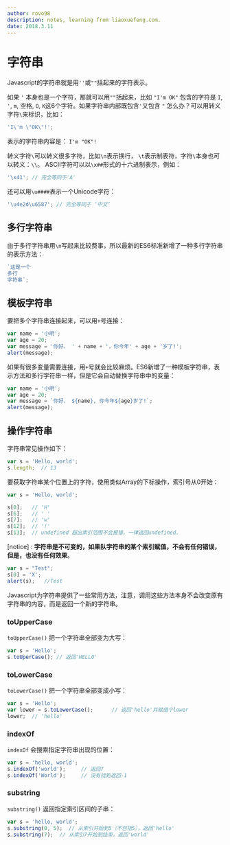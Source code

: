 ```yaml
---
author: rovo98
description: notes, learning from liaoxuefeng.com.
date: 2018.3.11
---
```


# 字符串

Javascript的字符串就是用```''```或```""```括起来的字符表示。

如果 ```'``` 本身也是一个字符，那就可以用```""```括起来，比如
 ```"I'm OK"``` 包含的字符是 ```I```, ```'```, ```m```, 空格, ```O```, ```K```这6个字符。如果字符串内部既包含```'```又包含 ```"``` 怎么办？可以用转义字符```\```来标识，比如：

```js
'I\'m \"OK\"!';
```

表示的字符串内容是： ```I'm "OK"!```

转义字符```\```可以转义很多字符，比如```\n```表示换行， ```\t```表示制表符，字符```\```本身也可以转义：```\\```。
ASCII字符可以以```\x##```形式的十六进制表示，例如：

```js
'\x41'; // 完全等同于'A'
```

还可以用```\u####```表示一个Unicode字符：

```js
'\u4e2d\u6587'; // 完全等同于 ‘中文’
```

## 多行字符串

由于多行字符串用```\n```写起来比较费事，所以最新的ES6标准新增了一种多行字符串的表示方法：

```js
`这是一个
多行
字符串`;
```

## 模板字符串

要把多个字符串连接起来，可以用```+```号连接：

```js
var name = '小明';
var age = 20;
var message = '你好， ' + name + '，你今年' + age + '岁了!';
alert(message);
```

如果有很多变量需要连接，用```+```号就会比较麻烦。ES6新增了一种模板字符串，表示方法和多行字符串一样，但是它会自动替换字符串中的变量：

```js
var name = '小明';
var age = 20;
var message = `你好， ${name}, 你今年${age}岁了!`;
alert(message);
```

## 操作字符串

字符串常见操作如下：

```js
var s = 'Hello, world';
s.length;  // 13
```

要获取字符串某个位置上的字符，使用类似Array的下标操作，索引号从0开始：

```js
var s = 'Hello, world';

s[0];   // 'H'
s[6];   // ' '
s[7];   // 'w'
s[12];  // '!'
s[13];  // undefined 超出索引范围不会报错，一律返回undefined.
```

[notice] : **字符串是不可变的，如果队字符串的某个索引赋值，不会有任何错误，但是，也没有任何效果**。

```js
var s = "Test";
s[0] = 'X';
alert(s);   //Test
```

Javascript为字符串提供了一些常用方法，注意，调用这些方法本身不会改变原有字符串的内容，而是返回一个新的字符串。

### toUpperCase

```toUpperCase()``` 把一个字符串全部变为大写：

```js
var s = 'Hello';
s.toUperCase(); // 返回'HELLO'
```

### toLowerCase

```toLowerCase()``` 把一个字符串全部变成小写：

```js
var s = 'Hello';
var lower = s.toLowerCase();      // 返回'hello'并赋值个lower
lower;  // 'hello'
```

### indexOf

```indexOf``` 会搜索指定字符串出现的位置：

```js
var s = 'hello, world';
s.indexOf('world');     // 返回7
s.indexOf('World');     // 没有找到返回-1
```

### substring

```substring()``` 返回指定索引区间的子串：

```js
var s = 'hello, world';
s.substring(0, 5);  // 从索引开始到5（不包括5），返回'hello'
s.substring(7);  // 从索引7开始到结束，返回'world'
```
